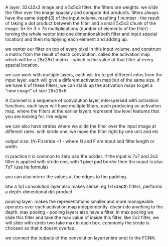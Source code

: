 A layer: 32x32x3 image and a 5x5x3 filter. the filters are weights. we slide the filter over the image spacialy and compute dot products. filters always have the same depth(3) of the input volume.
resulting 1 number : the result of taking a dot product between the filter and a small 5x5x3 chunk of the image. 5* 5* 3 = 75 multiplications (number of elements of the filter) - turning the whole vector into one dimentional(both filter and input spacial location) and then multiplying each element and adding up.

we center our filter on top of every pixel in this input volume.
and construct a matrix from the result of each convolution.
called the activation map which will be a 28x28x1 matrix - which is the value of that filter at every spacial location. 


we can work with multiple layers, each will try to get different infos from the input layer. each will give a different activation map but of the same size. if we have 6 of these filters, we can stack up the activation maps to get a "new image" of size 28x28x6. 

A Convnet is a sequence of convolution layer, interspersed with activation functions. each layer will have multiple filters, each producing an activation map. where the filters at the earlier layers represent low level features that you are looking for. like edges  

we can also have strides where we slide the filter over the input image at different rates. with stride one, we move the filter right by one unit and etc

output size: (N-F)/stride +1 - where N and F are input and filter length or width. 

in practice it is common to zero pad the border. if the input is 7x7 and 3x3 filter is applied with stride one, with 1 pixel pad border then the ouput is also 7x7 (use he formula) 

you can also mirror the values at the edges to the padding.

btw a 1x1 convolution layer also makes sense. eg 1x1xdepth filters, performs a depth-dimentional dot product.

pooling layer: makes the representations smaller and more manageable. operates over each activation map independently. 
doesnt do anything to the depth. 
max pooling - pooling layers also have a filter, in max pooling we slide this filter and take the max value of inside this filter, like 2x2 filter, we will slide with stride two take max in each box. commonly the stride is choosen so that it doesnt overlap. 

we connect the outputs of  the convolution layer(entire one) to the FCNN. 
